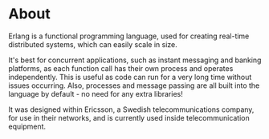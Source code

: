 # About

Erlang is a functional programming language, used for creating  real-time distributed systems, which can easily scale in size. 

It's best for concurrent applications, such as instant messaging and banking platforms, as each function call has their own process and operates independently.
This is useful as code can run for a very long time without issues occurring. 
Also, processes and message passing are all built into the language by default - no need for any extra libraries!

It was designed within Ericsson, a Swedish telecommunications company, for use in their networks, and is currently used inside telecommunication equipment.
